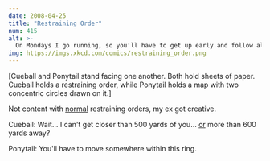 ```yaml
---
date: 2008-04-25
title: "Restraining Order"
num: 415
alt: >-
  On Mondays I go running, so you'll have to get up early and follow along a parallel street. What fun!
img: https://imgs.xkcd.com/comics/restraining_order.png
---
```

[Cueball and Ponytail stand facing one another. Both hold sheets of paper. Cueball holds a restraining order, while Ponytail holds a map with two concentric circles drawn on it.]

Not content with <u>normal</u> restraining orders, my ex got creative.

Cueball: Wait... I can't get closer than 500 yards of you... <u>or</u> more than 600 yards away?

Ponytail: You'll have to move somewhere within this ring.
